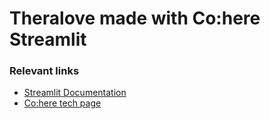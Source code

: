 # Theralove made with Co:here Streamlit



### Relevant links
- [Streamlit Documentation](https://docs.streamlit.io/)
- [Co:here tech page](https://lablab.ai/t/cohere)

